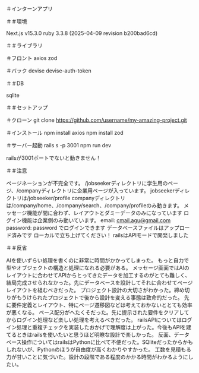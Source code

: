 ＃インターンアプリ

＃＃環境

Next.js v15.3.0
ruby 3.3.8 (2025-04-09 revision b200bad6cd)

＃＃ライブラリ

＃フロント
axios
zod

＃バック
devise
devise-auth-token

＃＃DB

sqlite

＃＃セットアップ

＃クローン
git clone https://github.com/username/my-amazing-project.git

＃インストール
npm install axios
npm install zod

＃サーバー起動
rails s -p 3001
npm run dev

railsが3001ポートでないと動きません！

＃＃注意

ページネーションが不完全です。
/jobseekerディレクトリに学生用のページ、/companyディレクトリに企業用ページが入っています。
jobseekerディレクトリは/jobseeker/profile
companyディレクトリは/company/home、/company/search、/company/profileのみ動きます。
メッセージ機能が間に合わず、レイアウトとダミーデータのみになっています
ログイン機能は企業側のみ動いています。
email: cmail.agu@gmail.com
password: password
でログインできます
データベースファイルはアップロード済みです
ローカルで立ち上げてください！
railsはAPIモードで開発しました

＃＃反省

AIを使いずらい処理を書くのに非常に時間がかかってしまった。
もっと自力で型やオブジェクトの構造と処理になれる必要がある。
メッセージ画面ではAIのレイアウトに合わせてAPIからとってきたデータを加工するのがとても難しく、結局完成させられなかった。先にデータベースを設計してそれに合わせてページレイアウトを組むべきだった。
プロジェクト設計の大切さがわかった。締め切りがもうけられたプロジェクトで後から設計を変える事態は致命的だった。
先に要件定義とレイアウト、特にページ遷移図などは考えておかないととても効率が悪くなる。
ペース配分がへたくそだった。先に提示された要件をクリアしてからログイン処理など楽しい処理を考えるべきだった。
railsAPIについてはログイン処理と重複チェックを実装したおかげで理解度は上がった。今後もAPIを建てるときはrailsを使いたいと思うほど明瞭な設計で楽しかった。
反面、データベース操作についてはrailsはPythonに比べて不便だった。SQliteだったからかもしれないが、Pythonのほうが自由度が高くわかりやすかった。
工数を見積もる力が甘いことに気づいた。設計の段階である程度のかかる時間がわかるようにしたい。
